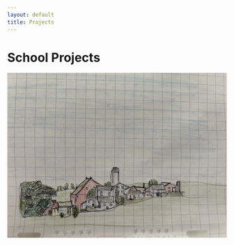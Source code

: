 ```yaml
---
layout: default
title: Projects
---
```

# School Projects

<img src="/assets/images/IMG_5184.jpg" alt = "sketch" width = "600">